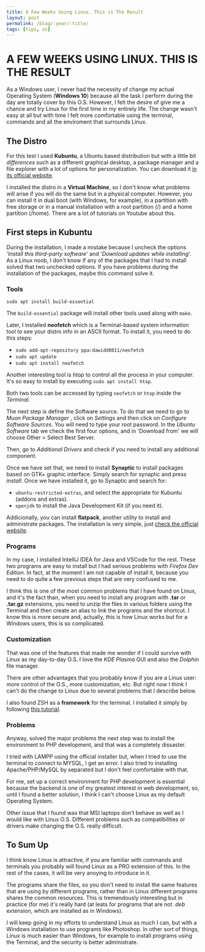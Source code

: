 ```yaml
---
title: A Few Weeks Using Linux. This is The Result
layout: post
permalink: /blog/:year/:title/
tags: [tips, os]
---
```


# A FEW WEEKS USING LINUX. THIS IS THE RESULT

As a Windows user, I never had the necessity of change my actual Operating System (**Windows 10**) because all the task I perform during the day are totally cover by this O.S. However, I felt the desire of give me a chance and try Linux for the first time in my entirely life. The change wasn't easy at all but with time I felt more comfortable using the terminal, commands and all the enviroment that surrounds Linux.

## The Distro

For this test I used **Kubuntu**, a Ubuntu based distribution but with a little bit _differences_ such as a different graphical desktop, a package manager and a file explorer with a lot of options for personalization. You can download it [in its official website](https://kubuntu.org/).

I installed the distro in a **Virtual Machine**, so I don't know what problems will arise if you will do the same but in a physical computer. However, you can install it in dual boot (with Windows, for example), in a partition with free storage or in a manual installation with a root partition (/) and a home partition (/home). There are a lot of tutorials on Youtube about this.

## First steps in Kubuntu

During the installation, I made a mistake because I uncheck the options '_Install this third-party software_' and '_Download updates while installing_'. As a Linux noob, I don't know if any of the packages that I had to install solved that two unchecked options. If you have problems during the installation of the packages, maybe this command solve it.

### Tools

`sudo apt install build-essential`

The `build-essential` package will install other tools used along with `make`.

Later, I installed **neofetch** which is a Terminal-based system information tool to see your distro info in an ASCII format. To install it, you need to do this steps:

- `sudo add-apt-repository ppa:dawidd0811/neofetch`
- `sudo apt update`
- `sudo apt install neofetch`

Another interesting tool is _htop_ to control all the process in your computer. It's so easy to install by executing `sudo apt install htop`.

Both two tools can be accessed by typing `neofetch` or `htop` inside the _Terminal_.

The next step is define the Software source. To do that we need to go to _Muon Package Manager_ , click on _Settings_ and then click on _Configure Software Sources_. You will need to type your root password. In the _Ubuntu Software_ tab we check the first four options, and in 'Download from' we will choose Other > Select Best Server.

Then, go to _Additional Drivers_ and check if you need to install any additional component.

Once we have set that, we need to install **Synaptic** to install packages based on GTK+ graphic interface. Simply search for synaptic and press _install_. Once we have installed it, go to Synaptic and search for:

- `ubuntu-restricted-extras`, and select the appropriate for Kubuntu (addons and extras).
- `openjdk` to install the Java Development Kit (if you need it).

Addicionally, you can install **flatpack**, another utility to install and administrate packages. The installation is very simple, just [check the official website](https://flatpak.org/).

### Programs

In my case, I installed IntelliJ IDEA for Java and VSCode for the rest. These two programs are easy to install but I had serious problems with _Firefox Dev Edition_. In fact, at the moment I am not capable of install it, because you need to do quite a few previous steps that are very confused to me.

I think this is one of the most common problems that I have found on Linux, and it's the fact than, when you need to install any program with **.tar** or **.tar.gz** extensions, you need to unzip the files in various folders using the Terminal and then create an alias to link the programs and the shortcut. I know this is more secure and, actually, this is how Linux works but for a Windows users, this is so complicated.

### Customization

That was one of the features that made me wonder if I could survive with Linux as my day-to-day O.S. I love the _KDE Plasma_ GUI and also the _Dolphin_ file manager.

There are other advantages that you probably know if you are a Linux user: more control of the O.S., more customization, etc. But right now I think I can't do the change to Linux due to several problems that I describe below.

I also found ZSH as a **framework** for the terminal. I installed it simply by following [this tutorial](https://terminaldelinux.com/terminal/introduccion/instalacion-zsh/).

### Problems

Anyway, solved the major problems the next step was to install the environment to PHP development, and that was a completely dissaster.

I tried with LAMPP using the official installer but, when I tried to use the terminal to connect to MYSQL, I get an error. I also tried to installing Apache/PHP/MySQL by separated but I don't feel comfortable with that.

For me, set up a correct environment for PHP development is essential because the backend is one of my greatest interest in web development, so, until I found a better solution, I think I can't choose Linux as my default Operating System.

Other issue that I found was that MSI laptops don't behave as well as I would like with Linux O.S. Different problems such as compatibilities or drivers make changing the O.S. really difficult.

## To Sum Up

I think know Linux is attractive, if you are familiar with commands and terminals you probably will found Linux as a PRO extension of this. In the rest of the cases, it will be very anoying to introduce in it.

The programs share the files, so you don't need to install the same features that are using by different programs, rather than in Linux different programs shares the common resources. This is tremendously interesting but in practice (for me) it's really hard (at leats for programs that are not _.deb_ extension, which are installed as in Windows).

I will keep going in my efforts to understand Linux as much I can, but with a Windows installation to use programs like Photoshop. In other sort of things, Linux is much easier than Windows, for example to install programs using the Terminal, and the security is better administrate.
